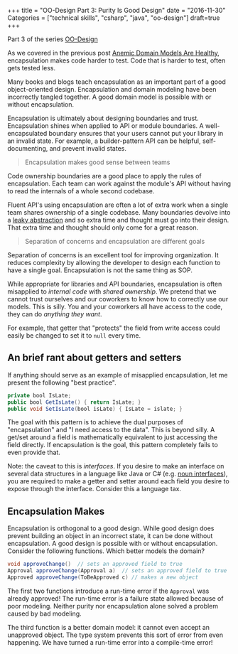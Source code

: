 +++
title = "OO-Design Part 3: Purity Is Good Design"
date = "2016-11-30"
Categories = ["technical skills", "csharp", "java", "oo-design"]
draft=true
+++

Part 3 of the series [OO-Design](/categories/oo-design/)

As we covered in the previous post
[Anemic Domain Models Are Healthy](/anemic-domain-model/), encapsulation makes
code harder to test. Code that is harder to test, often gets tested less.

Many books and blogs teach encapsulation as an important part of a good
object-oriented design. Encapsulation and domain modeling have been incorrectly
tangled together. A good domain model is possible with or without encapsulation.

Encapsulation is ultimately about designing boundaries and trust. Encapsulation
shines when applied to API or module boundaries. A well-encapsulated boundary
ensures that your users cannot put your library in an invalid state. For
example, a builder-pattern API can be helpful, self-documenting, and prevent
invalid states.

> Encapsulation makes good sense between teams

Code ownership boundaries are a good place to apply the rules of encapsulation.
Each team can work against the module's API without having to read the internals
of a whole second codebase.

Fluent API's using encapsulation are often a lot of extra work when a single
team shares ownership of a single codebase. Many boundaries devolve into a
[leaky abstraction](https://en.wikipedia.org/wiki/Leaky_abstraction) and so
extra time and thought must go into their design. That extra time and thought
should only come for a great reason.

> Separation of concerns and encapsulation are different goals

Separation of concerns is an excellent tool for improving organization. It
reduces complexity by allowing the developer to design each function to have a
single goal. Encapsulation is not the same thing as SOP. 

While appropriate for libraries and API boundaries, encapsulation is often
misapplied to _internal code_ with _shared ownership_. We pretend that we cannot
trust ourselves and our coworkers to know how to correctly use our models. This
is silly. You and your coworkers all have access to the code, they can do
_anything they want_. 

For example, that getter that "protects" the field from write access could
easily be changed to set it to ```null``` every time.

## An brief rant about getters and setters

If anything should serve as an example of misapplied encapsulation, let me
present the following "best practice".

``` java
private bool IsLate;
public bool GetIsLate() { return IsLate; }
public void SetIsLate(bool isLate) { IsLate = islate; }
```

The goal with this pattern is to achieve the dual purposes of "encapsulation"
and "I need access to the data". This is beyond silly. A get/set around a field
is mathematically equivalent to just accessing the field directly. If
encapsulation is the goal, this pattern completely fails to even provide that.

Note: the caveat to this is _interfaces_. If you desire to make an interface on
several data structures in a language like Java or C# (e.g.
[noun interfaces](/better-oo-design/)), you are required to make a getter and
setter around each field you desire to expose through the interface. Consider
this a language tax.

## Encapsulation Makes 

Encapsulation is orthogonal to a good design. While good design does prevent
building an object in an incorrect state, it can be done without encapsulation.
A good design is possible with or without encapsulation. Consider the following
functions. Which better models the domain?


``` java
void approveChange()  // sets an approved field to true
Approval approveChange(Approval a)  // sets an approved field to true
Approved approveChange(ToBeApproved c) // makes a new object
```

The first two functions introduce a run-time error if the ```Approval``` was
already approved! The run-time error is a failure state allowed because of poor
modeling. Neither purity nor encapsulation alone solved a problem caused by bad
modeling.

The third function is a better domain model: it cannot even accept an unapproved
object. The type system prevents this sort of error from even happening. We have
turned a run-time error into a compile-time error!
